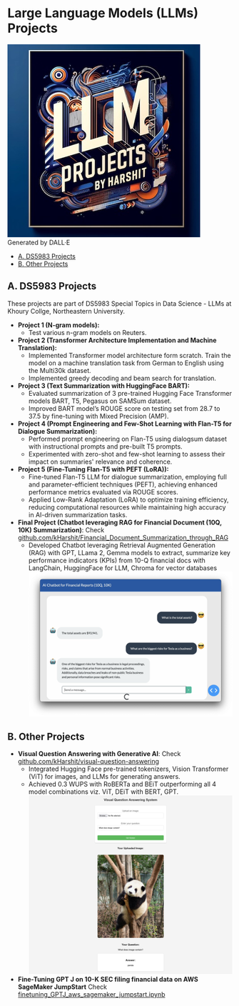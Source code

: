 # Large Language Models (LLMs) Projects 

![](./assets/llm_projects.jpg)  
Generated by DALL·E

- [A. DS5983 Projects](#A-DS5983-Projects)
- [B. Other Projects](#B-Other-Projects)

## A. DS5983 Projects

These projects are part of DS5983 Special Topics in Data Science - LLMs at Khoury Collge, Northeastern University.

* **Project 1 (N-gram models):** 
    * Test various n-gram models on Reuters.
* **Project 2 (Transformer Architecture Implementation and Machine Translation):** 
    * Implemented Transformer model architecture form scratch. Train the model on a machine translation task from German to English using the Multi30k dataset. 
    * Implemented greedy decoding and beam search for translation.
* **Project 3 (Text Summarization with HuggingFace BART):**     
    * Evaluated summarization of 3 pre-trained Hugging Face Transformer models BART, T5, Pegasus on SAMSum dataset. 
    * Improved BART model’s ROUGE score on testing set from 28.7 to 37.5 by fine-tuning with Mixed Precision (AMP).
* **Project 4 (Prompt Engineering and Few-Shot Learning with Flan-T5 for Dialogue Summarization):** 
    * Performed prompt engineering on Flan-T5 using dialogsum dataset with instructional prompts and pre-built T5 prompts. 
    * Experimented with zero-shot and few-shot learning to assess their impact on summaries' relevance and coherence.
* **Project 5 (Fine-Tuning Flan-T5 with PEFT (LoRA)):**        
    * Fine-tuned Flan-T5 LLM for dialogue summarization, employing full and parameter-efficient techniques (PEFT), achieving enhanced performance metrics evaluated via ROUGE scores. 
    * Applied Low-Rank Adaptation (LoRA) to optimize training efficiency, reducing computational resources while maintaining high accuracy in AI-driven summarization tasks.
* **Final Project (Chatbot leveraging RAG for Financial Document (10Q, 10K) Summarization)**: Check [github.com/kHarshit/Financial_Document_Summarization_through_RAG](https://github.com/kHarshit/Financial_Document_Summarization_through_RAG)
     * Developed Chatbot leveraging Retrieval Augmented Generation (RAG) with GPT, LLama 2, Gemma models to extract, summarize key performance indicators (KPIs) from 10-Q financial docs with LangChain, HuggingFace for LLM, Chroma for vector databases
     ![](./assets/rag_chatbot_10q.png)

## B. Other Projects

* **Visual Question Answering with Generative AI**: Check [github.com/kHarshit/visual-question-answering](https://github.com/kHarshit/visual-question-answering)
    * Integrated Hugging Face pre-trained tokenizers, Vision Transformer (ViT) for images, and LLMs for generating answers.
    * Achieved 0.3 WUPS with RoBERTa and BEiT outperforming all 4 model combinations viz. ViT, DEiT with BERT, GPT.
    ![](./assets/vqa_page.png)
* **Fine-Tuning GPT J on 10-K SEC filing financial data on AWS SageMaker JumpStart** Check [finetuning_GPTJ_aws_sagemaker_jumpstart.ipynb](./finetuning_GPTJ_aws_sagemaker_jumpstart.ipynb)